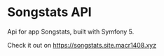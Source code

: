 # Songstats API

Api for app Songstats, built with Symfony 5.

Check it out on https://songstats.site.macr1408.xyz